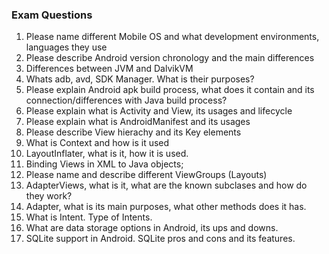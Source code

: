 ### Exam Questions
1. Please name different Mobile OS and what development environments, languages they use
2. Please describe Android version chronology and the main differences
3. Differences between JVM and DalvikVM
4. Whats adb, avd, SDK Manager. What is their purposes?
5. Please explain Android apk build process, what does it contain and its connection/differences with Java build process?
6. Please explain what is Activity and View, its usages and lifecycle
7. Please explain what is AndroidManifest and its usages
8. Please describe View hierachy and its Key elements
9. What is Context and how is it used
10. LayoutInflater, what is it, how it is used.
11. Binding Views in XML to Java objects;
12. Please name and describe different ViewGroups (Layouts)
13. AdapterViews, what is it, what are the known subclases and how do they work?
12. Adapter, what is its main purposes, what other methods does it has.
13. What is Intent. Type of Intents.
14. What are data storage options in Android, its ups and downs.
14. SQLite support in Android. SQLite pros and cons and its features. 
